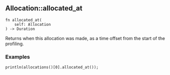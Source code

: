 ## Allocation::allocated_at

```rhai
fn allocated_at(
    self: Allocation
) -> Duration
```

Returns when this allocation was made, as a time offset from the start of the profiling.

### Examples

```rhai,%run
println(allocations()[0].allocated_at());
```
